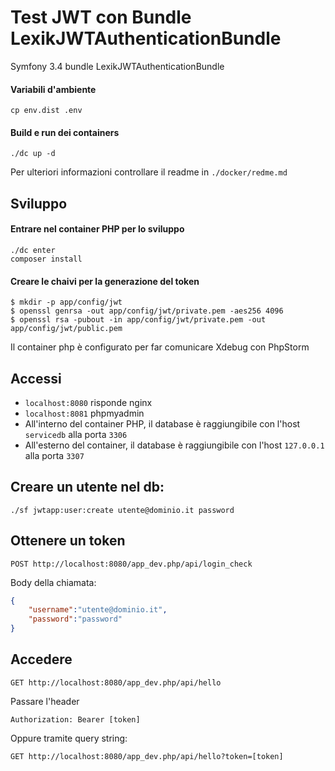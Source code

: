 Test JWT con Bundle LexikJWTAuthenticationBundle
========================

Symfony 3.4 bundle LexikJWTAuthenticationBundle

#### Variabili d'ambiente
```
cp env.dist .env
```
#### Build e run dei containers
```
./dc up -d
```
Per ulteriori informazioni controllare il readme in `./docker/redme.md`
## Sviluppo

#### Entrare nel container PHP per lo sviluppo
```
./dc enter
composer install
```
#### Creare le chaivi per la generazione del token
```
$ mkdir -p app/config/jwt
$ openssl genrsa -out app/config/jwt/private.pem -aes256 4096
$ openssl rsa -pubout -in app/config/jwt/private.pem -out app/config/jwt/public.pem
```
Il container php è configurato per far comunicare Xdebug con PhpStorm

## Accessi

* `localhost:8080` risponde nginx
* `localhost:8081` phpmyadmin
* All'interno del container PHP, il database è raggiungibile con l'host `servicedb` alla porta `3306`
* All'esterno del container, il database è raggiungibile con l'host `127.0.0.1` alla porta `3307`

## Creare un utente nel db:
```
./sf jwtapp:user:create utente@dominio.it password
```

## Ottenere un token
```
POST http://localhost:8080/app_dev.php/api/login_check
```
Body della chiamata:
```json
{
	"username":"utente@dominio.it",
	"password":"password"
}
```
## Accedere
```
GET http://localhost:8080/app_dev.php/api/hello
```
Passare l'header 
```
Authorization: Bearer [token]
```

Oppure tramite query string:
```
GET http://localhost:8080/app_dev.php/api/hello?token=[token]
```
